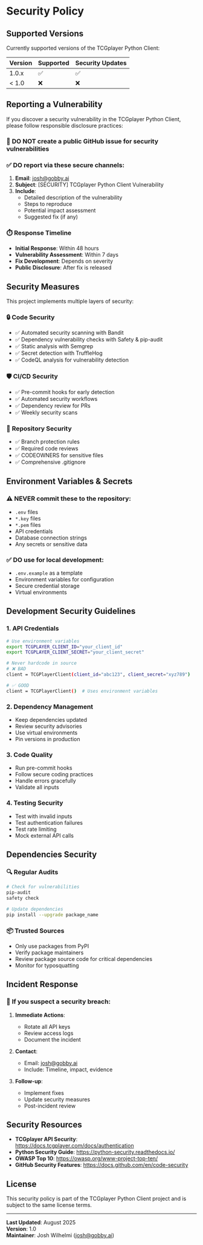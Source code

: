 # Security Policy

## Supported Versions

Currently supported versions of the TCGplayer Python Client:

| Version | Supported          | Security Updates |
| ------- | ------------------ | ---------------- |
| 1.0.x   | :white_check_mark: | :white_check_mark: |
| < 1.0   | :x:                | :x:              |

## Reporting a Vulnerability

If you discover a security vulnerability in the TCGplayer Python Client, please follow responsible disclosure practices:

### 🚨 **DO NOT** create a public GitHub issue for security vulnerabilities

### ✅ **DO** report via these secure channels:

1. **Email**: josh@gobby.ai
2. **Subject**: [SECURITY] TCGplayer Python Client Vulnerability
3. **Include**:
   - Detailed description of the vulnerability
   - Steps to reproduce
   - Potential impact assessment
   - Suggested fix (if any)

### ⏱️ **Response Timeline**

- **Initial Response**: Within 48 hours
- **Vulnerability Assessment**: Within 7 days
- **Fix Development**: Depends on severity
- **Public Disclosure**: After fix is released

## Security Measures

This project implements multiple layers of security:

### 🔒 **Code Security**
- ✅ Automated security scanning with Bandit
- ✅ Dependency vulnerability checks with Safety & pip-audit
- ✅ Static analysis with Semgrep
- ✅ Secret detection with TruffleHog
- ✅ CodeQL analysis for vulnerability detection

### 🛡️ **CI/CD Security**
- ✅ Pre-commit hooks for early detection
- ✅ Automated security workflows
- ✅ Dependency review for PRs
- ✅ Weekly security scans

### 📁 **Repository Security**
- ✅ Branch protection rules
- ✅ Required code reviews
- ✅ CODEOWNERS for sensitive files
- ✅ Comprehensive .gitignore

## Environment Variables & Secrets

### ⚠️ **NEVER commit these to the repository:**
- `.env` files
- `*.key` files
- `*.pem` files
- API credentials
- Database connection strings
- Any secrets or sensitive data

### ✅ **DO use for local development:**
- `.env.example` as a template
- Environment variables for configuration
- Secure credential storage
- Virtual environments

## Development Security Guidelines

### 1. **API Credentials**
```bash
# Use environment variables
export TCGPLAYER_CLIENT_ID="your_client_id"
export TCGPLAYER_CLIENT_SECRET="your_client_secret"

# Never hardcode in source
# ❌ BAD
client = TCGPlayerClient(client_id="abc123", client_secret="xyz789")

# ✅ GOOD
client = TCGPlayerClient()  # Uses environment variables
```

### 2. **Dependency Management**
- Keep dependencies updated
- Review security advisories
- Use virtual environments
- Pin versions in production

### 3. **Code Quality**
- Run pre-commit hooks
- Follow secure coding practices
- Handle errors gracefully
- Validate all inputs

### 4. **Testing Security**
- Test with invalid inputs
- Test authentication failures
- Test rate limiting
- Mock external API calls

## Dependencies Security

### 🔍 **Regular Audits**
```bash
# Check for vulnerabilities
pip-audit
safety check

# Update dependencies
pip install --upgrade package_name
```

### 📦 **Trusted Sources**
- Only use packages from PyPI
- Verify package maintainers
- Review package source code for critical dependencies
- Monitor for typosquatting

## Incident Response

### 🚨 **If you suspect a security breach:**

1. **Immediate Actions**:
   - Rotate all API keys
   - Review access logs
   - Document the incident

2. **Contact**:
   - Email: josh@gobby.ai
   - Include: Timeline, impact, evidence

3. **Follow-up**:
   - Implement fixes
   - Update security measures
   - Post-incident review

## Security Resources

- **TCGplayer API Security**: https://docs.tcgplayer.com/docs/authentication
- **Python Security Guide**: https://python-security.readthedocs.io/
- **OWASP Top 10**: https://owasp.org/www-project-top-ten/
- **GitHub Security Features**: https://docs.github.com/en/code-security

## License

This security policy is part of the TCGplayer Python Client project and is subject to the same license terms.

---

**Last Updated**: August 2025  
**Version**: 1.0  
**Maintainer**: Josh Wilhelmi (josh@gobby.ai)
